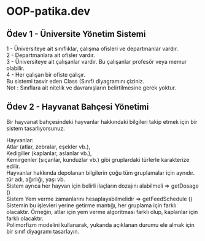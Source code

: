 # OOP-patika.dev

## Ödev 1 - Üniversite Yönetim Sistemi

1 - Üniversiteye ait sınıflıklar, çalışma ofisleri ve departmanlar vardır.  
2 - Departmanlara ait ofisler vardır.  
3 - Üniversiteye ait çalışanlar vardır. Bu çalışanlar profesör veya memur olabilir.  
4 - Her çalışan bir ofiste çalışır.  
Bu sistemi tasvir eden Class (Sınıf) diyagramını çiziniz.  
Not : Sınıflara ait nitelik ve davranışların belirtilmesine gerek yoktur.

## Ödev 2 - Hayvanat Bahçesi Yönetimi
Bir hayvanat bahçesindeki hayvanlar hakkındaki bilgileri takip etmek için bir sistem tasarlıyorsunuz.
  
Hayvanlar:  
Atlar (atlar, zebralar, eşekler vb.),  
Kedigiller (kaplanlar, aslanlar vb.),  
Kemirgenler (sıçanlar, kunduzlar vb.) gibi gruplardaki türlerle karakterize edilir.  
Hayvanlar hakkında depolanan bilgilerin çoğu tüm gruplamalar için aynıdır.  
tür adı, ağırlığı, yaşı vb.  
Sistem ayrıca her hayvan için belirli ilaçların dozajını alabilmeli => getDosage ()  
Sistem Yem verme zamanlarını hesaplayabilmelidir => getFeedSchedule ()  
Sistemin bu işlevleri yerine getirme mantığı, her gruplama için farklı olacaktır. Örneğin, atlar için yem verme algoritması farklı olup, kaplanlar için farklı olacaktır.  
Polimorfizm modelini kullanarak, yukarıda açıklanan durumu ele almak için bir sınıf diyagramı tasarlayın.
